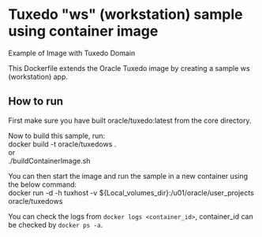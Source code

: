 
# Tuxedo "ws" (workstation) sample using container image

Example of Image with Tuxedo Domain

This Dockerfile extends the Oracle Tuxedo image by creating a sample ws (workstation) app.

## How to run

First make sure you have built oracle/tuxedo:latest from the core directory.  

Now to build this sample, run:  
docker build -t oracle/tuxedows .  
or  
./buildContainerImage.sh

You can then start the image and run the sample in a new container using the below command:  
docker run -d -h tuxhost -v ${Local_volumes_dir}:/u01/oracle/user_projects oracle/tuxedows

You can check the logs from `docker logs <container_id>`, container_id can be checked by `docker ps -a`.
